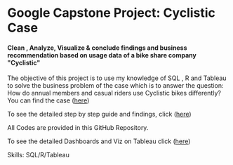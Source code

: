 # Google Capstone Project: Cyclistic Case
#### Clean , Analyze, Visualize & conclude findings and business recommendation based on usage data of a bike share company "Cyclistic"
The objective of this project is to use my knowledge of SQL , R and Tableau to solve the business problem of the case which is to answer the question: How do annual members and casual riders use Cyclistic bikes differently?
You can find the case ([here](https://drive.google.com/file/d/1-6a4CHEtuF88Lxxebni4aRVlFC4ooUED/view?usp=drive_link))

To see the detailed step by step guide and findings, click ([here](https://mukitspersonalworkspace.notion.site/Google-Capstone-project-Cyclist-Case-Study-eeb9ef041233486490daefc34ce6ef09?pvs=4))

All Codes are provided in this GitHub Repository.

To see the detailed Dashboards and Viz on Tableau click ([here](https://public.tableau.com/app/profile/mukit.hyder/viz/working_16916494642590/CompleteAnalysisDashboard))

Skills: SQL/R/Tableau

